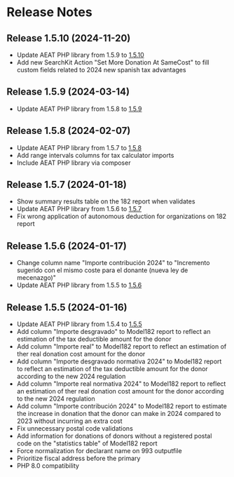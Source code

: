 # Release Notes

## Release 1.5.10 (2024-11-20)

- Update AEAT PHP library from 1.5.9 to [1.5.10](https://github.com/babu-cat/AEAT/releases/tag/1.5.10)
- Add new SearchKit Action "Set More Donation At SameCost" to fill custom fields related to 2024 new spanish tax advantages

## Release 1.5.9 (2024-03-14)

- Update AEAT PHP library from 1.5.8 to [1.5.9](https://github.com/babu-cat/AEAT/releases/tag/1.5.9)

## Release 1.5.8 (2024-02-07)

- Update AEAT PHP library from 1.5.7 to [1.5.8](https://github.com/babu-cat/AEAT/releases/tag/1.5.8)
- Add range intervals columns for tax calculator imports
- Include AEAT PHP library via composer

## Release 1.5.7 (2024-01-18)

- Show summary results table on the 182 report when validates
- Update AEAT PHP library from 1.5.6 to [1.5.7](https://github.com/babu-cat/AEAT/releases/tag/1.5.7)
- Fix wrong application of autonomous deduction for organizations on 182 report

## Release 1.5.6 (2024-01-17)

- Change column name "Importe contribución 2024" to "Incremento sugerido con el mismo coste para el donante (nueva ley de mecenazgo)"
- Update AEAT PHP library from 1.5.5 to [1.5.6](https://github.com/babu-cat/AEAT/releases/tag/1.5.6)

## Release 1.5.5 (2024-01-16)

- Update AEAT PHP library from 1.5.4 to [1.5.5](https://github.com/babu-cat/AEAT/releases/tag/1.5.5)
- Add column "Importe desgravado" to Model182 report to reflect an estimation of the tax deductible amount for the donor
- Add column "Importe real" to Model182 report to reflect an estimation of ther real donation cost amount for the donor
- Add column "Importe desgravado normativa 2024" to Model182 report to reflect an estimation of the tax deductible amount for the donor according to the new 2024 regulation
- Add column "Importe real normativa 2024" to Model182 report to reflect an estimation of ther real donation cost amount for the donor according to the new 2024 regulation
- Add column "Importe contribución 2024" to Model182 report to estimate the increase in donation that the donor can make in 2024 compared to 2023 without incurring an extra cost
- Fix unnecessary postal code validations
- Add information for donations of donors without a registered postal code on the "statistics table" of Model182 report
- Force normalization for declarant name on 993 outputfile
- Prioritize fiscal address before the primary
- PHP 8.0 compatibility
